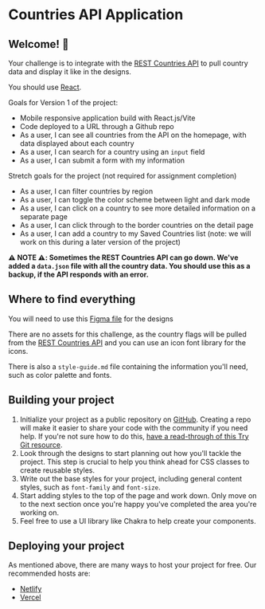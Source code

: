 # Countries API Application

## Welcome! 👋

Your challenge is to integrate with the [REST Countries API](https://restcountries.com) to pull country data and display it like in the designs.

You should use [React](https://reactjs.org).

Goals for Version 1 of the project:

- Mobile responsive application build with React.js/Vite
- Code deployed to a URL through a Github repo
- As a user, I can see all countries from the API on the homepage, with data displayed about each country
- As a user, I can search for a country using an `input` field
- As a user, I can submit a form with my information

Stretch goals for the project (not required for assignment completion)
- As a user, I can filter countries by region
- As a user, I can toggle the color scheme between light and dark mode
- As a user, I can click on a country to see more detailed information on a separate page
- As a user, I can click through to the border countries on the detail page
- As a user, I can add a country to my Saved Countries list (note: we will work on this during a later version of the project)


**⚠️ NOTE ⚠️: Sometimes the REST Countries API can go down. We've added a `data.json` file with all the country data. You should use this as a backup, if the API responds with an error.**

## Where to find everything

You will need to use this [Figma file](https://www.figma.com/design/YuEMNteoQic0h6RRiYprpV/Countries-API-Project?m=auto&t=C9b6FsfUdPspzaqu-1) for the designs

There are no assets for this challenge, as the country flags will be pulled from the [REST Countries API](https://restcountries.com) and you can use an icon font library for the icons.

There is also a `style-guide.md` file containing the information you'll need, such as color palette and fonts.

## Building your project
1. Initialize your project as a public repository on [GitHub](https://github.com/). Creating a repo will make it easier to share your code with the community if you need help. If you're not sure how to do this, [have a read-through of this Try Git resource](https://try.github.io/).
2. Look through the designs to start planning out how you'll tackle the project. This step is crucial to help you think ahead for CSS classes to create reusable styles.
3. Write out the base styles for your project, including general content styles, such as `font-family` and `font-size`.
4. Start adding styles to the top of the page and work down. Only move on to the next section once you're happy you've completed the area you're working on.
5. Feel free to use a UI library like Chakra to help create your components.

## Deploying your project

As mentioned above, there are many ways to host your project for free. Our recommended hosts are:

- [Netlify](https://www.netlify.com/)
- [Vercel](https://vercel.com/)